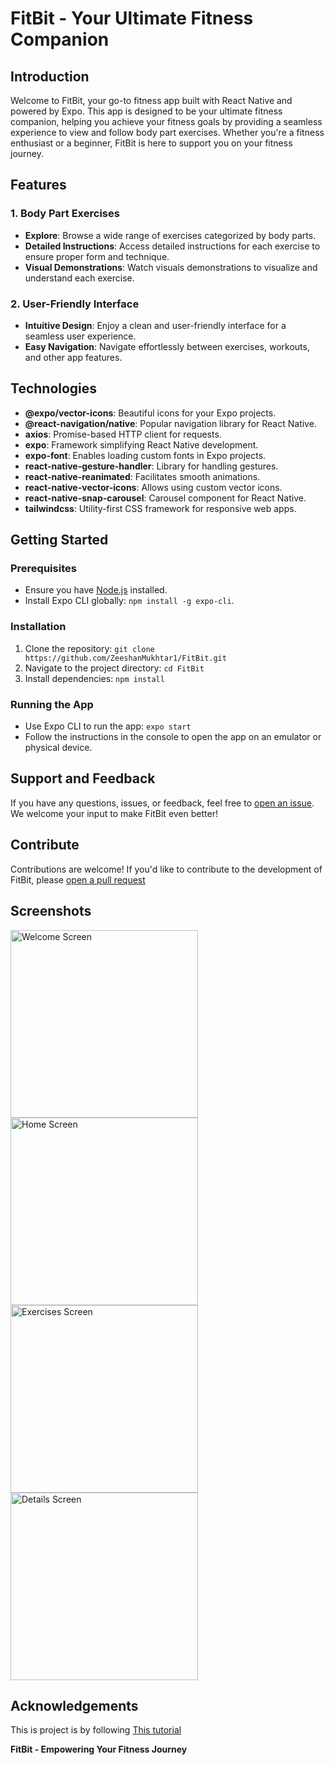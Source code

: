 # FitBit - Your Ultimate Fitness Companion

## Introduction

Welcome to FitBit, your go-to fitness app built with React Native and powered by Expo. This app is designed to be your ultimate fitness companion, helping you achieve your fitness goals by providing a seamless experience to view and follow body part exercises. Whether you're a fitness enthusiast or a beginner, FitBit is here to support you on your fitness journey.

## Features

### 1. Body Part Exercises

- **Explore**: Browse a wide range of exercises categorized by body parts.
- **Detailed Instructions**: Access detailed instructions for each exercise to ensure proper form and technique.
- **Visual Demonstrations**: Watch visuals demonstrations to visualize and understand each exercise.

### 2. User-Friendly Interface

- **Intuitive Design**: Enjoy a clean and user-friendly interface for a seamless user experience.
- **Easy Navigation**: Navigate effortlessly between exercises, workouts, and other app features.

## Technologies

- **@expo/vector-icons**: Beautiful icons for your Expo projects.
- **@react-navigation/native**: Popular navigation library for React Native.
- **axios**: Promise-based HTTP client for requests.
- **expo**: Framework simplifying React Native development.
- **expo-font**: Enables loading custom fonts in Expo projects.
- **react-native-gesture-handler**: Library for handling gestures.
- **react-native-reanimated**: Facilitates smooth animations.
- **react-native-vector-icons**: Allows using custom vector icons.
- **react-native-snap-carousel**: Carousel component for React Native.
- **tailwindcss**: Utility-first CSS framework for responsive web apps.

## Getting Started

### Prerequisites

- Ensure you have [Node.js](https://nodejs.org/) installed.
- Install Expo CLI globally: `npm install -g expo-cli`.

### Installation

1. Clone the repository: `git clone https://github.com/ZeeshanMukhtar1/FitBit.git`
2. Navigate to the project directory: `cd FitBit`
3. Install dependencies: `npm install`

### Running the App

- Use Expo CLI to run the app: `expo start`
- Follow the instructions in the console to open the app on an emulator or physical device.

## Support and Feedback

If you have any questions, issues, or feedback, feel free to [open an issue](https://github.com/ZeeshanMukhtar1/FitBit/issues). We welcome your input to make FitBit even better!

## Contribute

Contributions are welcome! If you'd like to contribute to the development of FitBit, please [open a pull request](https://github.com/ZeeshanMukhtar1/FitBit/pulls)

## Screenshots

<div style="display: flex; justify-content: space-between; flex-wrap: wrap;">
  <img src="./assets/output/welcome.png" alt="Welcome Screen" width="300">
  <img src="./assets/output/home.png" alt="Home Screen" width="300">
  <img src="./assets/output/exercises.png" alt="Exercises Screen" width="300">
  <img src="./assets/output/detailsss.png" alt="Details Screen" width="300">
</div>

## Acknowledgements

This is project is by following [This tutorial](https://youtu.be/gFvFGzzjdT4?si=Xn7d38RGRPDN3Z7w)

**FitBit - Empowering Your Fitness Journey**
